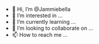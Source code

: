 - 👋 Hi, I’m @Jammiebella
- 👀 I’m interested in ...
- 🌱 I’m currently learning ...
- 💞️ I’m looking to collaborate on ...
- 📫 How to reach me ...

<!---
Jammiebella/Jammiebella is a ✨ special ✨ repository because its `README.md` (this file) appears on your GitHub profile.
You can click the Preview link to take a look at your changes.
--->
